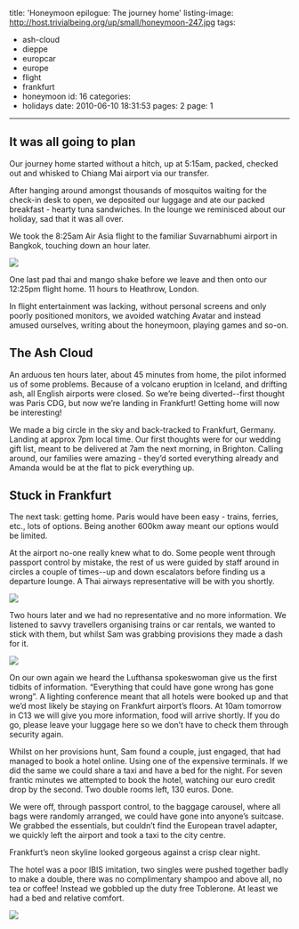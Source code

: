 title: 'Honeymoon epilogue: The journey home'
listing-image: http://host.trivialbeing.org/up/small/honeymoon-247.jpg
tags:
  - ash-cloud
  - dieppe
  - europcar
  - europe
  - flight
  - frankfurt
  - honeymoon
id: 16
categories:
  - holidays
date: 2010-06-10 18:31:53
pages: 2
page: 1
---

## It was all going to plan

Our journey home started without a hitch, up at 5:15am, packed, checked out and whisked to Chiang Mai airport via our transfer.

After hanging around amongst thousands of mosquitos waiting for the check-in desk to open, we deposited our luggage and ate our packed breakfast - hearty tuna sandwiches. In the lounge we reminisced about our holiday, sad that it was all over.

We took the 8:25am Air Asia flight to the familiar Suvarnabhumi airport in Bangkok, touching down an hour later.

[![](http://host.trivialbeing.org/up/small/honeymoon-247.jpg)](http://host.trivialbeing.org/up/honeymoon-247.jpg)

One last pad thai and mango shake before we leave and then onto our 12:25pm flight home. 11 hours to Heathrow, London.

In flight entertainment was lacking, without personal screens and only poorly positioned monitors, we avoided watching Avatar and instead amused ourselves, writing about the honeymoon, playing games and so-on.

## The Ash Cloud

An arduous ten hours later, about 45 minutes from home, the pilot informed us of some problems. Because of a volcano eruption in Iceland, and drifting ash, all English airports were closed. So we’re being diverted--first thought was Paris CDG, but now we’re landing in Frankfurt! Getting home will now be interesting!

We made a big circle in the sky and back-tracked to Frankfurt, Germany. Landing at approx 7pm local time. Our first thoughts were for our wedding gift list, meant to be delivered at 7am the next morning, in Brighton. Calling around, our families were amazing - they’d sorted everything already and Amanda would be at the flat to pick everything up.

## Stuck in Frankfurt

The next task: getting home. Paris would have been easy - trains, ferries, etc., lots of options. Being another 600km away meant our options would be limited.

At the airport no-one really knew what to do. Some people went through passport control by mistake, the rest of us were guided by staff around in circles a couple of times--up and down escalators before finding us a departure lounge. A Thai airways representative will be with you shortly.

[![](http://host.trivialbeing.org/up/small/honeymoon-251.jpg)](http://host.trivialbeing.org/up/honeymoon-251.jpg)

Two hours later and we had no representative and no more information. We listened to savvy travellers organising trains or car rentals, we wanted to stick with them, but whilst Sam was grabbing provisions they made a dash for it.

[![](http://host.trivialbeing.org/up/small/honeymoon-253.jpg)](http://host.trivialbeing.org/up/honeymoon-253.jpg)

On our own again we heard the Lufthansa spokeswoman give us the first tidbits of information. “Everything that could have gone wrong has gone wrong”. A lighting conference meant that all hotels were booked up and that we’d most likely be staying on Frankfurt airport’s floors. At 10am tomorrow in C13 we will give you more information, food will arrive shortly. If you do go, please leave your luggage here so we don’t have to check them through security again.

Whilst on her provisions hunt, Sam found a couple, just engaged, that had managed to book a hotel online. Using one of the expensive terminals. If we did the same we could share a taxi and have a bed for the night. For seven frantic minutes we attempted to book the hotel, watching our euro credit drop by the second. Two double rooms left, 130 euros. Done.

We were off, through passport control, to the baggage carousel, where all bags were randomly arranged, we could have gone into anyone’s suitcase. We grabbed the essentials, but couldn’t find the European travel adapter, we quickly left the airport and took a taxi to the city centre.

Frankfurt’s neon skyline looked gorgeous against a crisp clear night.

The hotel was a poor IBIS imitation, two singles were pushed together badly to make a double, there was no complimentary shampoo and above all, no tea or coffee! Instead we gobbled up the duty free Toblerone. At least we had a bed and relative comfort.

[![](http://host.trivialbeing.org/up/small/honeymoon-255.jpg)](http://host.trivialbeing.org/up/honeymoon-255.jpg)
